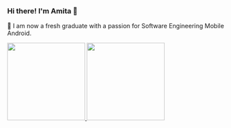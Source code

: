 ### Hi there! I'm Amita 👋

🌱 I am now a fresh graduate with a passion for Software Engineering Mobile Android.

<p align="left">
  <a href="https://github.com/womenincode">
     <img height="180em" src="https://github-readme-stats-eight-theta.vercel.app/api?username=womenincode&show_icons=true&theme=algolia&include_all_commits=true&count_private=true"/>
      <img height="180em" src="https://github-readme-stats-eight-theta.vercel.app/api/top-langs/?username=womenincode&layout=compact&langs_count=8&theme=algolia"/>
  </a>
</p>

